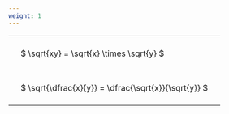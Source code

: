 ```yaml
---
weight: 1
---
```


<style type="text/css">
#T_a8d62 th.col_heading {
  text-align: left;
  font-size: 1em;
}
#T_a8d62 td {
  text-align: left;
  font-size: 1em;
  padding: 1.5em;
}
</style>
<table id="T_a8d62">
  <thead>
  </thead>
  <tbody>
    <tr>
      <td id="T_a8d62_row0_col0" class="data row0 col0" >$ \sqrt{xy} = \sqrt{x} \times \sqrt{y} $</td>
    </tr>
    <tr>
      <td id="T_a8d62_row1_col0" class="data row1 col0" >$ \sqrt{\dfrac{x}{y}} = \dfrac{\sqrt{x}}{\sqrt{y}} $</td>
    </tr>
  </tbody>
</table>
